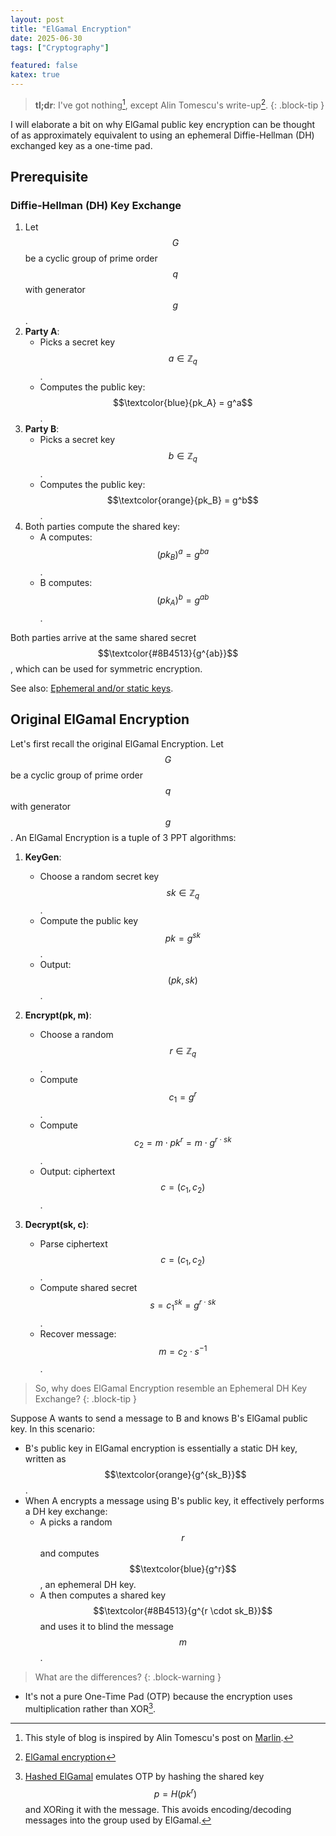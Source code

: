 ```yaml
---
layout: post
title: "ElGamal Encryption"
date: 2025-06-30
tags: ["Cryptography"]

featured: false
katex: true
---
```


> **tl;dr**: I've got nothing[^1], except Alin Tomescu's write-up[^2].
{: .block-tip }

I will elaborate a bit on why ElGamal public key encryption can be thought of as approximately equivalent to using an ephemeral Diffie-Hellman (DH) exchanged key as a one-time pad.

## Prerequisite

### Diffie-Hellman (DH) Key Exchange

1. Let $$G$$ be a cyclic group of prime order $$q$$ with generator $$g$$.
2. **Party A**:
   - Picks a secret key $$a \in \mathbb{Z}_q$$.
   - Computes the public key: $$\textcolor{blue}{pk_A} = g^a$$.
3. **Party B**:
   - Picks a secret key $$b \in \mathbb{Z}_q$$.
   - Computes the public key: $$\textcolor{orange}{pk_B} = g^b$$.
4. Both parties compute the shared key:
   - A computes: $$(pk_B)^a = g^{ba}$$.
   - B computes: $$(pk_A)^b = g^{ab}$$.

Both parties arrive at the same shared secret $$\textcolor{#8B4513}{g^{ab}}$$, which can be used for symmetric encryption.

See also: [Ephemeral and/or static keys](https://en.wikipedia.org/wiki/Diffie%E2%80%93Hellman_key_exchange#Ephemeral_and/or_static_keys).

## Original ElGamal Encryption

Let's first recall the original ElGamal Encryption. Let $$G$$ be a cyclic group of prime order $$q$$ with generator $$g$$. An ElGamal Encryption is a tuple of 3 PPT algorithms:

1. **KeyGen**:
   - Choose a random secret key $$sk \in \mathbb{Z}_q$$.
   - Compute the public key $$pk = g^{sk}$$.
   - Output: $$(pk, sk)$$.

2. **Encrypt(pk, m)**:
   - Choose a random $$r \in \mathbb{Z}_q$$.
   - Compute $$c_1 = g^r$$.
   - Compute $$c_2 = m \cdot pk^r = m \cdot g^{r \cdot sk}$$.
   - Output: ciphertext $$c = (c_1, c_2)$$.

3. **Decrypt(sk, c)**:
   - Parse ciphertext $$c = (c_1, c_2)$$.
   - Compute shared secret $$s = c_1^{sk} = g^{r \cdot sk}$$.
   - Recover message: $$m = c_2 \cdot s^{-1}$$.

> So, why does ElGamal Encryption resemble an Ephemeral DH Key Exchange?
{: .block-tip }

Suppose A wants to send a message to B and knows B's ElGamal public key. In this scenario:

- B's public key in ElGamal encryption is essentially a static DH key, written as $$\textcolor{orange}{g^{sk_B}}$$.
- When A encrypts a message using B's public key, it effectively performs a DH key exchange:
  - A picks a random $$r$$ and computes $$\textcolor{blue}{g^r}$$, an ephemeral DH key.
  - A then computes a shared key $$\textcolor{#8B4513}{g^{r \cdot sk_B}}$$ and uses it to blind the message $$m$$.

> What are the differences?
{: .block-warning }

- It's not a pure One-Time Pad (OTP) because the encryption uses multiplication rather than XOR[^3].

[^1]: This style of blog is inspired by Alin Tomescu's post on [Marlin](https://alinush.github.io/marlin).
[^2]: [ElGamal encryption](https://alinush.github.io/elgamal)
[^3]: [Hashed ElGamal](https://crypto.stackexchange.com/a/1568) emulates OTP by hashing the shared key $$p = H(pk^r)$$ and XORing it with the message. This avoids encoding/decoding messages into the group used by ElGamal.
